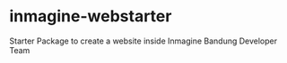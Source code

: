 inmagine-webstarter
===================

Starter Package to create a website inside Inmagine Bandung Developer Team
